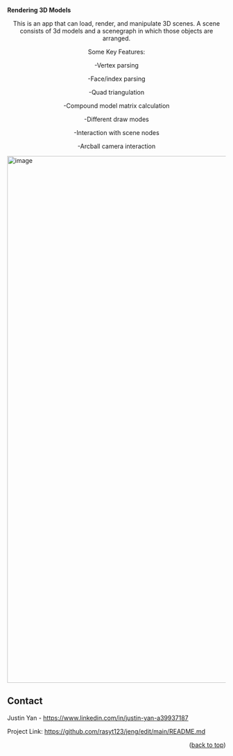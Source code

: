 **Rendering 3D Models**

<p align="center">
This is an app that can load, render, and manipulate 3D scenes. A scene consists of 3d models and a scenegraph in which those objects are arranged.
<p align="center">
Some Key Features:
</p>

<p align="center">
-Vertex parsing
</p>
<p align="center">
-Face/index parsing
</p>

<p align="center">
-Quad triangulation
</p>

<p align="center">
-Compound model matrix calculation
</p>

<p align="center">
-Different draw modes
</p>

<p align="center">
-Interaction with scene nodes
</p>

<p align="center">
-Arcball camera interaction
</p>

</p>



<img width="1211" alt="image" src="https://user-images.githubusercontent.com/26770454/199805116-6a3e881f-0010-44d0-a79a-64bdb0ed6b69.png">


## Contact

Justin Yan - https://www.linkedin.com/in/justin-yan-a39937187

Project Link: https://github.com/rasyt123/jeng/edit/main/README.md

<p align="right">(<a href="#top">back to top</a>)</p>
